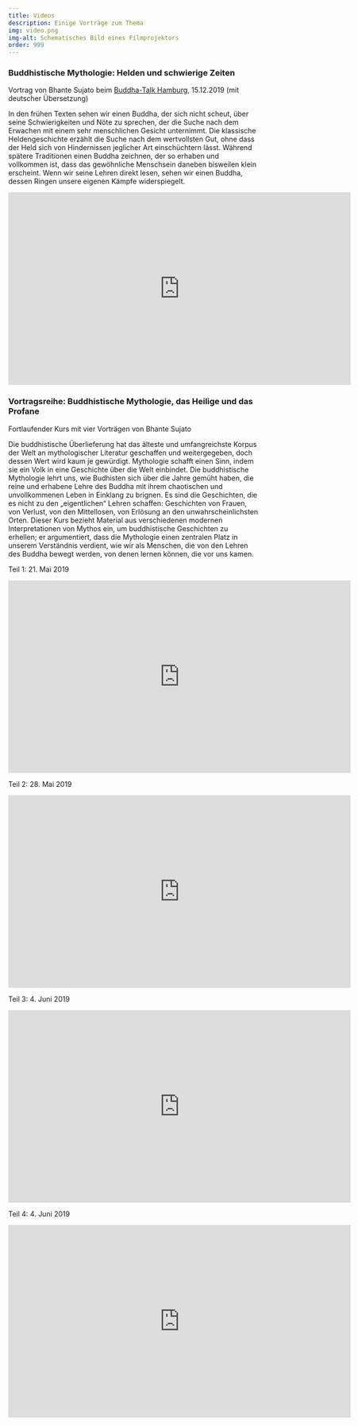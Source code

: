 ```yaml
---
title: Videos
description: Einige Vorträge zum Thema
img: video.png
img-alt: Schematisches Bild eines Filmprojektors
order: 999
---
```


### Buddhistische Mythologie: Helden und schwierige Zeiten

Vortrag von Bhante Sujato beim [Buddha-Talk Hamburg](https://www.buddha-talk.de/past-events-2019/), 15.12.2019 (mit deutscher Übersetzung)

In den frühen Texten sehen wir einen Buddha, der sich nicht scheut, über seine Schwierigkeiten und Nöte zu sprechen, der die Suche nach dem Erwachen mit einem sehr menschlichen Gesicht unternimmt. Die klassische Heldengeschichte erzählt die Suche nach dem wertvollsten Gut, ohne dass der Held sich von Hindernissen jeglicher Art einschüchtern lässt. Während spätere Traditionen einen Buddha zeichnen, der so erhaben und vollkommen ist, dass das gewöhnliche Menschsein daneben bisweilen klein erscheint. Wenn wir seine Lehren direkt lesen, sehen wir einen Buddha, dessen Ringen unsere eigenen Kämpfe widerspiegelt.

<iframe width="690" height="388" src="https://www.youtube-nocookie.com/embed/RFr2arZlgbo" title="YouTube video player" frameborder="0" allow="accelerometer; autoplay; clipboard-write; encrypted-media; gyroscope; picture-in-picture" allowfullscreen></iframe>

### Vortragsreihe: Buddhistische Mythologie, das Heilige und das Profane

Fortlaufender Kurs mit vier Vorträgen von Bhante Sujato

Die buddhistische Überlieferung hat das älteste und umfangreichste Korpus der Welt an mythologischer Literatur geschaffen und weitergegeben, doch dessen Wert wird kaum je gewürdigt. Mythologie schafft einen Sinn, indem sie ein Volk in eine Geschichte über die Welt einbindet. Die buddhistische Mythologie lehrt uns, wie Budhisten sich über die Jahre gemüht haben, die reine und erhabene Lehre des Buddha mit ihrem chaotischen und unvollkommenen Leben in Einklang zu brignen. Es sind die Geschichten, die es nicht zu den „eigentlichen“ Lehren schaffen: Geschichten von Frauen, von Verlust, von den Mittellosen, von Erlösung an den unwahrscheinlichsten Orten. Dieser Kurs bezieht Material aus verschiedenen modernen Interpretationen von Mythos ein, um buddhistische Geschichten zu erhellen; er argumentiert, dass die Mythologie einen zentralen Platz in unserem Verständnis verdient, wie wir als Menschen, die von den Lehren des Buddha bewegt werden, von denen lernen können, die vor uns kamen.

Teil 1: 21. Mai 2019

<iframe width="690" height="388" src="https://www.youtube-nocookie.com/embed/lgtxSNcNWoo" title="YouTube video player" frameborder="0" allow="accelerometer; autoplay; clipboard-write; encrypted-media; gyroscope; picture-in-picture" allowfullscreen></iframe>

Teil 2: 28. Mai 2019

<iframe width="690" height="388" src="https://www.youtube-nocookie.com/embed/D5QI5bORT7k" title="YouTube video player" frameborder="0" allow="accelerometer; autoplay; clipboard-write; encrypted-media; gyroscope; picture-in-picture" allowfullscreen></iframe>

Teil 3: 4. Juni 2019

<iframe width="690" height="388" src="https://www.youtube-nocookie.com/embed/54fXWg1EO00" title="YouTube video player" frameborder="0" allow="accelerometer; autoplay; clipboard-write; encrypted-media; gyroscope; picture-in-picture" allowfullscreen></iframe>

Teil 4: 4. Juni 2019

<iframe width="690" height="388" src="https://www.youtube-nocookie.com/embed/Pa-CS6366FM" title="YouTube video player" frameborder="0" allow="accelerometer; autoplay; clipboard-write; encrypted-media; gyroscope; picture-in-picture" allowfullscreen></iframe>